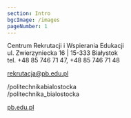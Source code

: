 ```yaml
---
section: Intro
bgcImage: /images
pageNumber: 1
---
```


Centrum Rekrutacji i Wspierania Edukacji  
ul. Zwierzyniecka 16 | 15-333 Białystok  
tel. +48 85 746 71 47, +48 85 746 71 48

rekrutacja@pb.edu.pl

/politechnikabialostocka  
/politechnika_bialostocka

[pb.edu.pl](https://www.pb.edu.pl)
